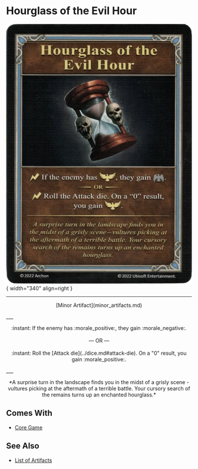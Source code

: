 # Hourglass of the Evil Hour

![Hourglass of the Evil Hour](../assets/artifacts_minor-hourglass_of_the_evil_hour.webp){ width="340" align=right }
___
<p style="text-align: center;" markdown>[Minor Artifact](minor_artifacts.md)</p>
___
<p style="text-align: center;" markdown>:instant: If the enemy has :morale_positive:, they gain :morale_negative:.<br><br>— OR —<br><br>:instant: Roll the [Attack die](../dice.md#attack-die). On a "0" result, you gain :morale_positive:.</p>
___
<p style="text-align: center;" markdown>*A surprise turn in the landscape finds you in the midst of a grisly scene - vultures picking at the aftermath of a terrible battle. Your cursory search of the remains turns up an enchanted hourglass.*</p>


## Comes With

- [Core Game](../content.md)


## See Also


- [List of Artifacts](index.md)
